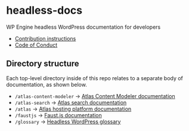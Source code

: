 # headless-docs

WP Engine headless WordPress documentation for developers

- [Contribution instructions](CONTRIBUTING.md)
- [Code of Conduct](CODE-OF-CONDUCT.md)

## Directory structure

Each top-level directory inside of this repo relates to a separate body of documentation, as shown below.

- `/atlas-content-modeler` -> [Atlas Content Modeler documentation](https://developers.wpengine.com/docs/atlas-content-modeler/introduction)
- `/atlas-search` -> [Atlas search documentation](https://developers.wpengine.com/docs/atlas-search/introduction)
- `/atlas` -> [Atlas hosting platform documentation](https://developers.wpengine.com/docs/atlas/overview)
- `/faustjs` -> [Faust.js documentation](https://faustjs.org/docs/next/getting-started)
- `/glossary` -> [Headless WordPress glossary](https://developers.wpengine.com/docs/glossary)
